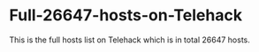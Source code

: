 # Full-26647-hosts-on-Telehack
This is the full hosts list on Telehack which is in total 26647 hosts.
